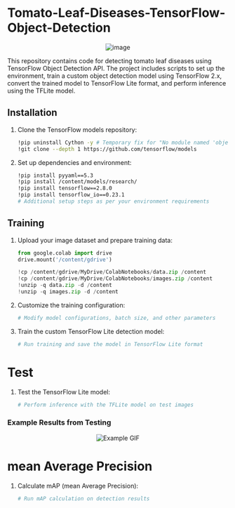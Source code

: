 # Tomato-Leaf-Diseases-TensorFlow-Object-Detection

<div align="center">
    <img src="https://github.com/athanasiagrigoridou/Tomato-Leaf-Diseases-TensorFlow-Object-Detection/assets/167294620/90b82183-2f6c-40c4-88bb-85281501124e" alt="image">
</div>


This repository contains code for detecting tomato leaf diseases using TensorFlow Object Detection API. The project includes scripts to set up the environment, train a custom object detection model using TensorFlow 2.x, convert the trained model to TensorFlow Lite format, and perform inference using the TFLite model.

## Installation

1. Clone the TensorFlow models repository:

    ```bash
    !pip uninstall Cython -y # Temporary fix for "No module named 'object_detection'" error
    !git clone --depth 1 https://github.com/tensorflow/models
    ```

2. Set up dependencies and environment:

    ```bash
    !pip install pyyaml==5.3
    !pip install /content/models/research/
    !pip install tensorflow==2.8.0
    !pip install tensorflow_io==0.23.1
    # Additional setup steps as per your environment requirements
    ```

## Training 

1. Upload your image dataset and prepare training data:

    ```python
    from google.colab import drive
    drive.mount('/content/gdrive')

    !cp /content/gdrive/MyDrive/ColabNotebooks/data.zip /content
    !cp /content/gdrive/MyDrive/ColabNotebooks/images.zip /content
    !unzip -q data.zip -d /content
    !unzip -q images.zip -d /content
    ```

2. Customize the training configuration:

    ```python
    # Modify model configurations, batch size, and other parameters
    ```

3. Train the custom TensorFlow Lite detection model:

    ```python
    # Run training and save the model in TensorFlow Lite format
    ```

# Test

1. Test the TensorFlow Lite model:

    ```python
    # Perform inference with the TFLite model on test images
    ```
    
### Example Results from Testing

<div align="center">
    <img src="https://github.com/athanasiagrigoridou/Tomato-Leaf-Diseases-TensorFlow-Object-Detection/assets/167294620/38607735-eea9-42a5-912c-4717f9d66c2f" alt="Example GIF">
</div>

# mean Average Precision

1. Calculate mAP (mean Average Precision):

    ```bash
    # Run mAP calculation on detection results
    ```
